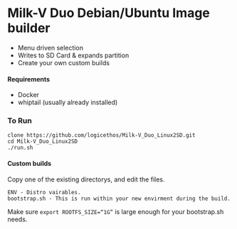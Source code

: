 # Milk-V Duo Debian/Ubuntu Image builder

- Menu driven selection
- Writes to SD Card & expands partition
- Create your own custom builds

#### Requirements
- Docker  
- whiptail (usually already installed)


### To Run
```
clone https://github.com/logicethos/Milk-V_Duo_Linux2SD.git
cd Milk-V_Duo_Linux2SD
./run.sh
```

#### Custom builds
Copy one of the existing directorys, and edit the files.

```
ENV - Distro vairables.
bootstrap.sh - This is run within your new envirment during the build.
```
Make sure `export ROOTFS_SIZE=“1G”` is large enough for your bootstrap.sh needs.
